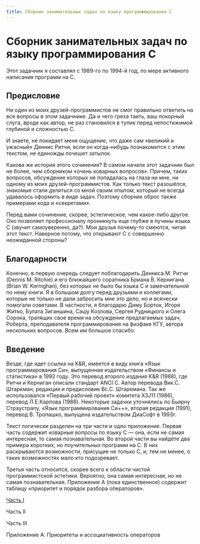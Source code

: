 ```yaml
---
title: Сборник занимательных задач по языку программирования C
---
```


# Сборник занимательных задач по языку программирования C

Этот задачник я составлял с 1989-го по 1994-й год, по мере активного написания программ на C.


## Предисловие

Ни один из моих друзей-программистов не смог правильно ответить на все вопросы в этом задачнике. Да и чего греха таить, ваш покорный
слуга, вроде как автор, не раз становился в тупик перед непостижимой глубиной и сложностью C.

И знаете, не покидает меня ощущение, что даже сам «великий и ужасный» Деннис Ритчи, если он когда-нибудь познакомится с этим текстом, не
единожды почешет затылок.

Какова же история этого сочинения? В самом начале этот задачник был не более, чем сборником «очень коварных вопросов». Причем, таких
вопросов, обсуждение которых не попадалась на глаза ни мне, ни одному из моих друзей-программистов. Как только текст разошёлся, знакомые стали делиться со мной своим опытом, который не всегда удавалось оформить в виде задач. Поэтому сборник оброс также примерами кода и
«секретами».

Перед вами сочинение, скорее, эстетическое, чем какое-либо другое. Оно позволяет профессионалу проникнуть еще глубже в пучины языка С
(звучит самоуверенно, да?). Мои друзья почему-то смеются, читая этот текст. Наверное потому, что открывают C с совершенно
неожиданной стороны?

## Благодарности

Конечно, в первую очередь следует поблагодарить Денниса М. Ритчи (Dennis M. Ritchie) и его ближайшего соратника Бриана В. Кернигана (Brian W. Kernighan), без
которых не было бы языка C и замечательной по нему книги. Я в большом долгу перед друзьями и коллегами, которые не только не дали забросить мне это дело,
но и всячески помогали советами. В частности, я благодарю Диму Борток, Игоря Житко, Булата Зиганшина, Сашу Козлова, Сергея Рудницкого и Олега Сорока, тратящих свое
время на обсуждение предлагаемых задач, Роберта, преподавателя программирования на физфаке КГУ, автора нескольких вопросов. Всем им большое спасибо.

## Введение

Везде, где идет ссылка на K&R, имеется в виду книга «Язык программирования Си», выпущенная издательством «Финансы и статистика» в 1992 году. Это перевод второго издания K&R (1988),
где Ритчи и Керниган описали стандарт ANCI C. Автор перевода Вик.С. Штаркман, редакция и предисловие Вс.С. Штаркмана. Так же использовался «Первый рабочий проект» комитета X3J11 (1986),
перевод Л.Е.Карпова (1988). Некоторые задачки уточнялись по Бьярну Страустрапу, «Язык программирования Си++», вторая редакция (1991), перевод В. Тропашко, выпущена издательством ДиаСофт в 1993г.

Текст логически разделен на три части и одно приложение. Первая часть содержит коварные вопросы по языку C — она, если не самая интересная, то самая познавательная.
Во второй части вы найдёте два примера коротких, но поучительных программ на C. В них раскрываются возможности, присущие не только C, и, тем не менее, о таких возможностях мало кто подозревает.

Третья часть относится, скорее всего к области чистой программистской эстетики. Вероятно, она самая интересная, но не самая познавательная.
Приложение А (пока единственное) содержит таблицу «приоритет и порядок разбора операторов».

[Часть I](c-book-of-problems/1)

Часть II

Часть III

Приложение А: Приоритеты и ассоциативность операторов
